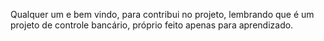 Qualquer um e bem vindo, para contribui no projeto, lembrando que é um projeto de controle bancário, próprio feito apenas para aprendizado.
